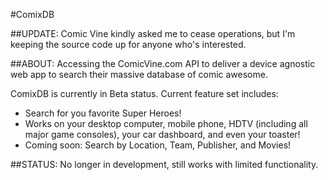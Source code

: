 #ComixDB

##UPDATE:
Comic Vine kindly asked me to cease operations, but I'm keeping the source code up for anyone who's interested.

##ABOUT:
Accessing the ComicVine.com API to deliver a device agnostic web app to search their massive database of comic awesome.

ComixDB is currently in Beta status. Current feature set includes:

* Search for you favorite Super Heroes!
* Works on your desktop computer, mobile phone, HDTV (including all major game consoles), your car dashboard, and even your toaster!
* Coming soon: Search by Location, Team, Publisher, and Movies!

##STATUS:
No longer in development, still works with limited functionality.
